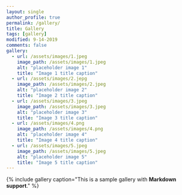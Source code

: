 ```yaml
---
layout: single
author_profile: true
permalink: /gallery/
title: Gallery
tags: [gallery]
modified: 9-14-2019
comments: false
gallery:
  - url: /assets/images/1.jpeg
    image_path: /assets/images/1.jpeg
    alt: "placeholder image 1"
    title: "Image 1 title caption"
  - url: /assets/images/2.jepg
    image_path: /assets/images/2.jpeg
    alt: "placeholder image 2"
    title: "Image 2 title caption"
  - url: /assets/images/3.jpeg
    image_path: /assets/images/3.jpeg
    alt: "placeholder image 3"
    title: "Image 3 title caption"  
  - url: /assets/images/4.png
    image_path: /assets/images/4.png
    alt: "placeholder image 4"
    title: "Image 4 title caption"
  - url: /assets/images/5.jpeg
    image_path: /assets/images/5.jpeg
    alt: "placeholder image 5"
    title: "Image 5 title caption"    
---
```


{% include gallery caption="This is a sample gallery with **Markdown support**." %}

